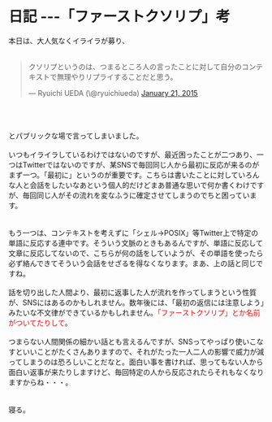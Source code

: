 # 日記 ---「ファーストクソリプ」考
本日は、大人気なくイライラが募り、<br />
<br />
<blockquote class="twitter-tweet" data-partner="tweetdeck"><p>クソリプというのは、つまるところ人の言ったことに対して自分のコンテキストで無理やりリプライすることだと思う。</p>&mdash; Ryuichi UEDA (\@ryuichiueda) <a href="https://twitter.com/ryuichiueda/status/557823461469716480">January 21, 2015</a></blockquote><br />
<script async src="//platform.twitter.com/widgets.js" charset="utf-8"></script><br />
<br />
とパブリックな場で言ってしまいました。<br />
<br />
いつもイライラしているわけではないのですが、最近困ったことが二つあり、一つはTwitterではないのですが、某SNSで毎回同じ人から最初に反応が来るのがまず一つ。「最初に」というのが重要です。こちらは書いたことに対していろんな人と会話をしたいなあという個人的だけどまあ普通な思いで何か書くわけですが、毎回同じ人がその流れを変なふうに確定させてしまうのでちと困っています。<br />
<!--more--><br />
<br />
もう一つは、コンテキストを考えずに「シェル→POSIX」等Twitter上で特定の単語に反応する連中です。そういう文脈のときもあるんですが、単語に反応して文章に反応してないので、こちらが何の話をしていようが、その単語を使ったら必ず絡んできてそういう会話をせざるを得なくなります。まあ、上の話と同じですね。<br />
<br />
話を切り出した人間より、最初に返事した人が流れを作ってしまうという性質が、SNSにはあるのかもしれません。数年後には、「最初の返信には注意しよう」みたいな不文律ができているかもしれません。<span style="color:red">「ファーストクソリプ」とか名前がついてたりして</span>。<br />
<br />
つまらない人間関係の細かい話とも言えるんですが、SNSってやっぱり使いこなすといいことがたくさんありますので、それがたった一人二人の影響で威力が減ってしまうのは恐ろしいことだなと。面白い事を書ければ、思ってもない人から面白い返事が来たりしますけど、毎回特定の人から反応されたらそれもなくなりますからね・・・。<br />
<br />
<br />
寝る。
